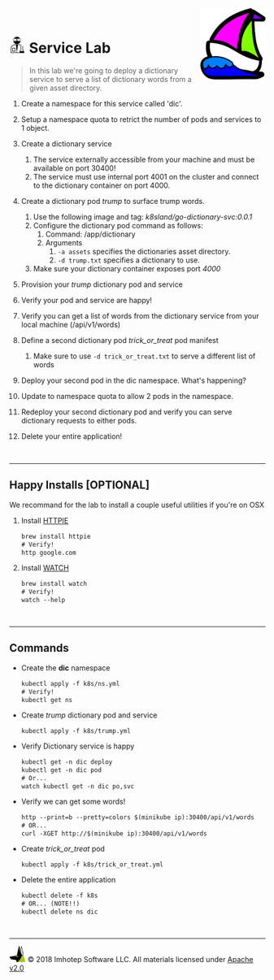 <img src="../assets/k8sland.png" align="right" width="128" height="auto"/>

<br/>

# <img src="../assets/lab.png" width="32" height="auto"/> Service Lab

> In this lab we're going to deploy a dictionary service to serve a list of dictionary words from
> a given asset directory.

1. Create a namespace for this service called 'dic'.
2. Setup a namespace quota to retrict the number of pods and services to 1 object.
1. Create a dictionary service
   1. The service externally accessible from your machine and must be available on port 30400!
   1. The service must use internal port 4001 on the cluster and connect to the dictionary container on port 4000.

2. Create a dictionary pod *trump* to surface trump words.
   1. Use the following image and tag: *k8sland/go-dictionary-svc:0.0.1*
   2. Configure the dictionary pod command as follows:
      1. Command: /app/dictionary
      2. Arguments
         1. `-a assets` specifies the dictionaries asset directory.
         2. `-d trump.txt` specifies a dictionary to use.
   3. Make sure your dictionary container exposes port *4000*
3. Provision your *trump* dictionary pod and service
4. Verify your pod and service are happy!
5. Verify you can get a list of words from the dictionary service from your local machine (/api/v1/words)
6. Define a second dictionary pod *trick_or_treat* pod manifest
   1. Make sure to use `-d trick_or_treat.txt` to serve a different list of words
7. Deploy your second pod in the dic namespace. What's happening?
8. Update to namespace quota to allow 2 pods in the namespace.
9. Redeploy your second dictionary pod and verify you can serve dictionary requests to either pods.
10. Delete your entire application!


<br/>

---
## Happy Installs [OPTIONAL]

We recommand for the lab to install a couple useful utilities if you're on OSX

1. Install [HTTPIE](https://httpie.org)

   ```shell
   brew install httpie
   # Verify!
   http google.com
   ```

2. Install [WATCH](http://osxdaily.com/2010/08/22/install-watch-command-on-os-x)

    ```shell
    brew install watch
    # Verify!
    watch --help
    ```

<br/>

---
## Commands

- Create the **dic** namespace

  ```shell
  kubectl apply -f k8s/ns.yml
  # Verify!
  kubectl get ns
  ```

- Create *trump* dictionary pod and service

  ```shell
  kubectl apply -f k8s/trump.yml
  ```

- Verify Dictionary service is happy

  ```shell
  kubectl get -n dic deploy
  kubectl get -n dic pod
  # Or...
  watch kubectl get -n dic po,svc
  ```

- Verify we can get some words!

  ```shell
  http --print=b --pretty=colors $(minikube ip):30400/api/v1/words
  # OR...
  curl -XGET http://$(minikube ip):30400/api/v1/words
  ```

- Create *trick_or_treat* pod

  ```shell
  kubectl apply -f k8s/trick_or_treat.yml
  ```

- Delete the entire application

  ```shell
  kubectl delete -f k8s
  # OR... (NOTE!!)
  kubectl delete ns dic
  ```

<br/>

---
<img src="../assets/imhotep_logo.png" width="32" height="auto"/> © 2018 Imhotep Software LLC.
All materials licensed under [Apache v2.0](http://www.apache.org/licenses/LICENSE-2.0)
